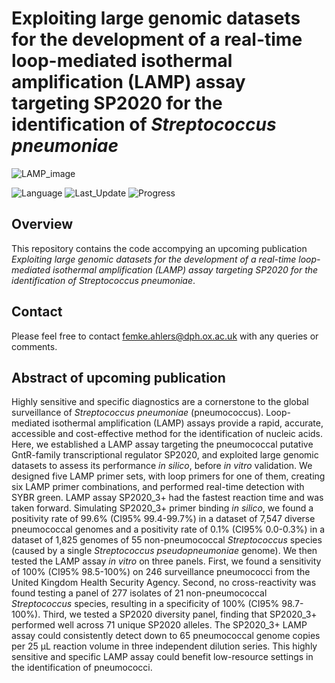 # Exploiting large genomic datasets for the development of a real-time loop-mediated isothermal amplification (LAMP) assay targeting SP2020 for the identification of *Streptococcus pneumoniae* 



![LAMP_image](https://user-images.githubusercontent.com/82872002/228614032-27bcd317-df9b-4bcb-839d-a74be9e09901.jpg)



![Language](https://img.shields.io/badge/Coding%20Language-R%20version%204.2.1-blueviolet)
![Last_Update](https://img.shields.io/badge/Last%20Repository%20Update-March%202023-brightgreen)
![Progress](https://img.shields.io/badge/Repository%20Progress-Complete-brightgreen)


## Overview
This repository contains the code accompying an upcoming publication *Exploiting large genomic datasets for the development of a real-time loop-mediated isothermal amplification (LAMP) assay targeting SP2020 for the identification of Streptococcus pneumoniae*.


## Contact
Please feel free to contact femke.ahlers@dph.ox.ac.uk with any queries or comments.


## Abstract of upcoming publication
Highly sensitive and specific diagnostics are a cornerstone to the global surveillance of *Streptococcus pneumoniae* (pneumococcus). Loop-mediated isothermal amplification (LAMP) assays provide a rapid, accurate, accessible and cost-effective method for the identification of nucleic acids. Here, we established a LAMP assay targeting the pneumococcal putative GntR-family transcriptional regulator SP2020, and exploited large genomic datasets to assess its performance *in silico*, before *in vitro* validation. We designed five LAMP primer sets, with loop primers for one of them, creating six LAMP primer combinations, and performed real-time detection with SYBR green. LAMP assay SP2020_3+ had the fastest reaction time and was taken forward. Simulating SP2020_3+ primer binding *in silico*, we found a positivity rate of 99.6% (CI95% 99.4-99.7%) in a dataset of 7,547 diverse pneumococcal genomes and a positivity rate of 0.1% (CI95% 0.0-0.3%) in a dataset of 1,825 genomes of 55 non-pneumococcal *Streptococcus* species (caused by a single *Streptococcus pseudopneumoniae* genome). We then tested the LAMP assay *in vitro* on three panels. First, we found a sensitivity of 100% (CI95% 98.5-100%) on 246 surveillance pneumococci from the United Kingdom Health Security Agency. Second, no cross-reactivity was found testing a panel of 277 isolates of 21 non-pneumococcal *Streptococcus* species, resulting in a specificity of 100% (CI95% 98.7-100%). Third, we tested a SP2020 diversity panel, finding that SP2020_3+ performed well across 71 unique SP2020 alleles. The SP2020_3+ LAMP assay could consistently detect down to 65 pneumococcal genome copies per 25 μL reaction volume in three independent dilution series. This highly sensitive and specific LAMP assay could benefit low-resource settings in the identification of pneumococci. 
